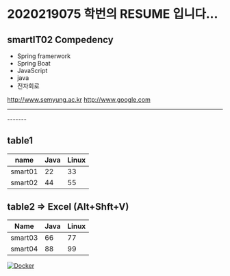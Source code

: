 # 2020219075 학번의 RESUME 입니다...

## smartIT02 Compedency
- Spring framerwork
- Spring Boat
- JavaScript
- java
- 전자회로

http://www.semyung.ac.kr
http://www.google.com


-------
<html>
-------
</html>

## table1
| name    | Java | Linux |
| ------- | ---- | ----- |
| smart01 | 22   | 33    |
| smart02 | 44   | 55    |
 
 ## table2 => Excel (Alt+Shft+V)
| Name    | Java | Linux |
|---------|------|-------|
| smart03 | 66   | 77    |
| smart04 | 88   | 99    |



<a href = "https://www.docker.com"><img alt="Docker" src="https://img.shields.io/badge/Docker-007ACC?style=for-the-badge&logo=Docker&logoColor=white" />

